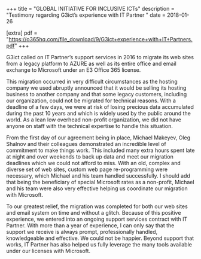 +++
title = "GLOBAL INITIATIVE FOR INCLUSIVE ICTs"
description = "Testimony regarding G3ict’s experience with IT Partner "
date = 2018-01-26

[extra]
pdf = "https://o365hq.com/file_download/9/G3ict+experience+with+IT+Partners.pdf"
+++

G3ict called on IT Partner’s support services in 2016 to migrate its web sites from a legacy platform to AZURE as well as its entire office and email exchange to Microsoft under an E3 Office 365 license.

This migration occurred in very difficult circumstances as the hosting company we used abruptly announced that it would be selling its hosting business to another company and that some legacy customers, including our organization, could not be migrated for technical reasons.  With a deadline of a few days, we were at risk of losing precious data accumulated during the past 10 years and which is widely used by the public around the world.  As a lean low overhead non-profit organization, we did not have anyone on staff with the technical expertise to handle this situation.

From the first day of our agreement being in place, Michael Makeyev, Oleg Shalnov and their colleagues demonstrated an incredible level of commitment to make things work.  This included many extra hours spent late at night and over weekends to back up data and meet our migration deadlines which we could not afford to miss.  With an old, complex and diverse set of web sites, custom web page re-programming were necessary, which Michael and his team handled successfully.  I should add that being the beneficiary of special Microsoft rates as a non-profit, Michael and his team were also very effective helping us coordinate our migration with Microsoft. 

To our greatest relief, the migration was completed for both our web sites and email system on time and without a glitch.  Because of this positive experience, we entered into an ongoing support services contract with IT Partner.  With more than a year of experience, I can only say that the support we receive is always prompt, professionally handled, knowledgeable and effective.  We could not be happier.  Beyond support that works, IT Partner has also helped us fully leverage the many tools available under our licenses with Microsoft.